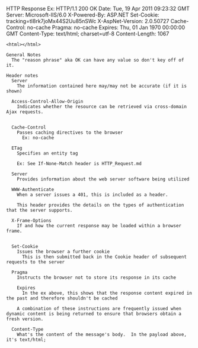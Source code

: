 HTTP Response
  Ex:
    HTTP/1.1 200 OK
    Date: Tue, 19 Apr 2011 09:23:32 GMT
    Server: Microsoft-IIS/6.0
    X-Powered-By: ASP.NET
    Set-Cookie: tracking=tI8rk7joMx44S2Uu85nSWc
    X-AspNet-Version: 2.0.50727
    Cache-Control: no-cache
    Pragma: no-cache
    Expires: Thu, 01 Jan 1970 00:00:00 GMT
    Content-Type: text/html; charset=utf-8
    Content-Length: 1067

    <html></html>

    General Notes
      The "reason phrase" aka OK can have any value so don't key off of it.
    
    Header notes
      Server
        The information contained here may/may not be accurate (if it is shown)

      Access-Control-Allow-Origin
        Indicates whether the resource can be retrieved via cross-domain Ajax requests.


      Cache-Control
        Passes caching directives to the browser
          Ex: no-cache

      ETag
        Specifies an entity tag

        Ex: See If-None-Match header is HTTP_Request.md

      Server
        Provides information about the web server software being utilized

      WWW-Authenticate
        When a server issues a 401, this is included as a header.

        This header provides the details on the types of authentication that the server supports.

      X-Frame-Options
        If and how the current response may be loaded within a browser frame.


      Set-Cookie
        Issues the browser a further cookie
          This is then submitted back in the Cookie header of subsequent requests to the server

      Pragma
        Instructs the browser not to store its response in its cache

        Expires
          In the ex above, this shows that the response content expired in the past and therefore shouldn't be cached

        A combination of these instructions are frequently issued when dynamic content is being returned to ensure that browsers obtain a fresh version.

      Content-Type
        What's the content of the message's body.  In the payload above, it's text/html;
                    

